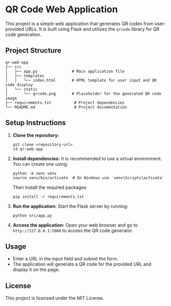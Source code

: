# QR Code Web Application

This project is a simple web application that generates QR codes from user-provided URLs. It is built using Flask and utilizes the `qrcode` library for QR code generation.

## Project Structure

```
qr-web-app
├── src
│   ├── app.py               # Main application file
│   ├── templates
│   │   └── index.html       # HTML template for user input and QR code display
│   └── static
│       └── qrcode.png       # Placeholder for the generated QR code image
├── requirements.txt          # Project dependencies
└── README.md                 # Project documentation
```

## Setup Instructions

1. **Clone the repository:**
   ```
   git clone <repository-url>
   cd qr-web-app
   ```

2. **Install dependencies:**
   It is recommended to use a virtual environment. You can create one using:
   ```
   python -m venv venv
   source venv/bin/activate  # On Windows use `venv\Scripts\activate`
   ```
   Then install the required packages:
   ```
   pip install -r requirements.txt
   ```

3. **Run the application:**
   Start the Flask server by running:
   ```
   python src/app.py
   ```

4. **Access the application:**
   Open your web browser and go to `http://127.0.0.1:5000` to access the QR code generator.

## Usage

- Enter a URL in the input field and submit the form.
- The application will generate a QR code for the provided URL and display it on the page.

## License

This project is licensed under the MIT License.